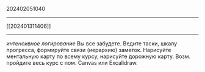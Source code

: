 202402051040
***
[[202401311406]]
***
*интенсивное логирование*
Вы все забудете.
Ведите таски, шкалу прогресса, формируйте связи (иерархию) заметок.
Нарисуйте ментальную карту по всему курсу, нарисуйте дорожную карту.
Возм. пройдите весь курс с пом. Canvas или Excalidraw.